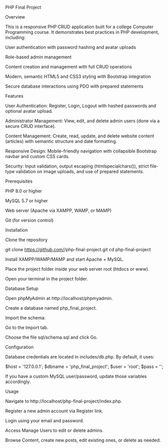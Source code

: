 PHP Final Project

Overview

This is a responsive PHP CRUD application built for a college Computer Programming course. It demonstrates best practices in PHP development, including:

User authentication with password hashing and avatar uploads

Role-based admin management

Content creation and management with full CRUD operations

Modern, semantic HTML5 and CSS3 styling with Bootstrap integration

Secure database interactions using PDO with prepared statements

Features

User Authentication: Register, Login, Logout with hashed passwords and optional avatar upload.

Administrator Management: View, edit, and delete admin users (done via a secure CRUD interface).

Content Management: Create, read, update, and delete website content (articles) with semantic structure and date formatting.

Responsive Design: Mobile-friendly navigation with collapsible Bootstrap navbar and custom CSS cards.

Security: Input validation, output escaping (htmlspecialchars()), strict file-type validation on image uploads, and use of prepared statements.



Prerequisites

PHP 8.0 or higher

MySQL 5.7 or higher

Web server (Apache via XAMPP, WAMP, or MAMP)

Git (for version control)

Installation

Clone the repository

git clone https://github.com/<your-username>/php-final-project.git
cd php-final-project

Install XAMPP/WAMP/MAMP and start Apache + MySQL.

Place the project folder inside your web server root (htdocs or www).

Open your terminal in the project folder.

Database Setup

Open phpMyAdmin at http://localhost/phpmyadmin.

Create a database named php_final_project.

Import the schema:

Go to the Import tab.

Choose the file sql/schema.sql and click Go.

Configuration

Database credentials are located in includes/db.php. By default, it uses:

$host = '127.0.0.1';
$dbname = 'php_final_project';
$user = 'root';
$pass = '';

If you have a custom MySQL user/password, update those variables accordingly.

Usage

Navigate to http://localhost/php-final-project/index.php.

Register a new admin account via Register link.

Login using your email and password.

Access Manage Users to edit or delete admins.

Browse Content, create new posts, edit existing ones, or delete as needed.
